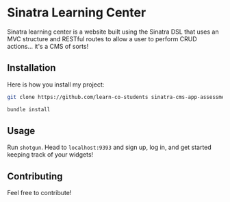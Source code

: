 # Sinatra Learning Center
Sinatra learning center is a website built using the Sinatra DSL that uses an MVC structure and RESTful routes to allow a user to perform CRUD actions... it's a CMS of sorts!
## Installation
Here is how you install my project:
```bash
git clone https://github.com/learn-co-students sinatra-cms-app-assessment-online-web-ft-120919.git

bundle install
```
## Usage
Run `shotgun`.
Head to `localhost:9393` and sign up, log in, and get started keeping track of your widgets!
## Contributing
Feel free to contribute!
